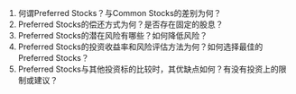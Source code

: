 

1. 何谓Preferred Stocks？与Common Stocks的差别为何？
2. Preferred Stocks的偿还方式为何？是否存在固定的股息？
3. Preferred Stocks的潜在风险有哪些？如何降低风险？
4. Preferred Stocks的投资收益率和风险评估方法为何？如何选择最佳的Preferred Stocks？
5. Preferred Stocks与其他投资标的比较时，其优缺点如何？有没有投资上的限制或建议？